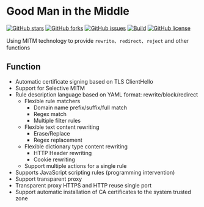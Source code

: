 # Good Man in the Middle

[![GitHub stars](https://img.shields.io/github/stars/kontorol/good-mitm)](https://github.com/kontorol/good-mitm/stargazers)
[![GitHub forks](https://img.shields.io/github/forks/kontorol/good-mitm)](https://github.com/kontorol/good-mitm/network)
[![GitHub issues](https://img.shields.io/github/issues/kontorol/good-mitm)](https://github.com/kontorol/good-mitm/issues)
[![Build](https://github.com/kontorol/good-mitm/actions/workflows/build-test.yml/badge.svg)](https://github.com/kontorol/good-mitm/actions/workflows/build-test.yml)
[![GitHub license](https://img.shields.io/github/license/kontorol/good-mitm)](https://github.com/kontorol/good-mitm/blob/master/LICENSE)

Using MITM technology to provide `rewrite`、`redirect`、`reject` and other functions

## Function

- Automatic certificate signing based on TLS ClientHello
- Support for Selective MITM
- Rule description language based on YAML format: rewrite/block/redirect
  - Flexible rule matchers
    - Domain name prefix/suffix/full match
    - Regex match
    - Multiple filter rules
  - Flexible text content rewriting
    - Erase/Replace
    - Regex replacement
  - Flexible dictionary type content rewriting
    - HTTP Header rewriting
    - Cookie rewriting
  - Support multiple actions for a single rule
- Supports JavaScript scripting rules (programming intervention)
- Support transparent proxy
- Transparent proxy HTTPS and HTTP reuse single port
- Support automatic installation of CA certificates to the system trusted zone
